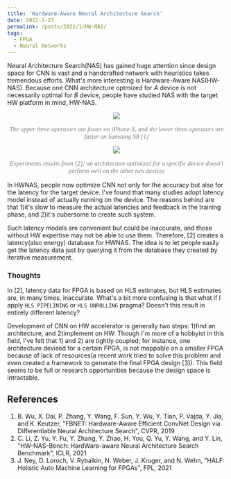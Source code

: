 ```yaml
---
title: 'Hardware-Aware Neural Architecture Search'
date: 2022-1-23
permalink: /posts/2022/1/HW-NAS/
tags:
  - FPGA
  - Neural Networks
---
```


Neural Architecture Search(NAS) has gained huge attention since design space for CNN is vast and 
a handcrafted network with heuristics takes tremendous efforts.
What's more interesting is Hardware-Aware NAS(HW-NAS). 
Because one CNN architecture optmized for *A* device is not necessarily optimal for *B* device,
people have studied NAS with the target HW platform in mind, HW-NAS.

<p align="center"> <img src="https://dj-park.github.io/images/posts_img/HWNAS_1.png"> </p>
<p style="font-family: times, serif; font-size:11pt; font-style:italic; text-align:center; color:grey">
The upper three operators are faster on iPhone X, and the lower three operators are faster on Samsung S8 [1]
</p>

<p align="center"> <img src="https://dj-park.github.io/images/posts_img/HWNAS_2.png"> </p>
<p style="font-family: times, serif; font-size:11pt; font-style:italic; text-align:center; color:grey">
Experiments results from [2]; an architecture optimized for a specific device doesn't perform well on the other two devices
</p>

In HWNAS, people now optimize CNN not only for the accuracy but also for the latency for the target device.
I've found that many studies adopt latency model instead of actually running on the device.
The reasons behind are that 1)it's slow to measure the actual latencies and feedback in the training phase,
and 2)it's cubersome to create such system.

Such latency models are convenient but could be inaccurate, and those without HW expertise may not be able
to use them. Therefore, [2] creates a latency(also energy) database for HWNAS. The idea is to let people
easily get the latency data just by querying it from the database they created by iterative measurement.

### Thoughts
In [2], latency data for FPGA is based on HLS estimates, but HLS estimates are, in many times, inaccurate.
What's a bit more confusing is that what if I apply `HLS PIPELINING` or `HLS UNROLLING` pragma?
Doesn't this result in entirely different latency?

Development of CNN on HW accelerator is generally two steps: 1)find an architecture, and 2)implement on HW.
Though I'm more of a hobbyist in this field, I've felt that 1) and 2) are tightly coupled; for instance, one architecture
devised for a certain FPGA, is not mappable on a smaller FPGA because of lack of resources(a recent work tried to solve 
this problem and even created a framework to generate the final FPGA design [3]).
This field seems to be full or research opportunities because the design space is intractable.

References
------
1. B. Wu, X. Dai, P. Zhang, Y. Wang, F. Sun, Y. Wu, Y. Tian, P. Vajda, Y. Jia, and K. Keutzer, "FBNET: Hardware-Aware Efficient ConvNet Design via Differentiable Neural Architecture Search", CVPR, 2019
2. C. Li, Z. Yu, Y. Fu, Y. Zhang, Y. Zhao, H. You, Q. Yu, Y. Wang, and Y. Lin, "HW-NAS-Bench: HardWare-aware Neural Architecture Search Benchmark", ICLR, 2021
3. J. Ney, D. Loroch, V. Rybalkin, N. Weber, J. Kruger, and N. Wehn, "HALF: Holistic Auto Machine Learning for FPGAs", FPL, 2021 
